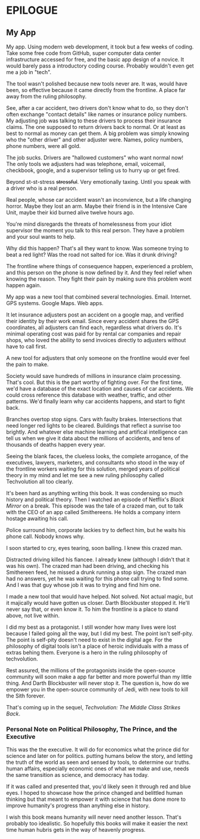 
# EPILOGUE

## My App

My app. Using modern web development, it took but a few weeks of coding. Take some free code from GitHub, super computer data center infrastructure accessed for free, and the basic app design of a novice. It would barely pass a introductory coding course. Probably wouldn't even get me a job in "tech".

The tool wasn't polished because new tools never are. It was, would have been, so effective because it came directly from the frontline. A place far away from the ruling philosophy.

See, after a car accident, two drivers don't know what to do, so they don't often exchange "contact details" like names or insurance policy numbers. My adjusting job was talking to these drivers to process their insurance claims. The one supposed to return drivers back to normal. Or at least as best to normal as money can get them. A big problem was simply knowing who the "other driver" and other adjuster were. Names, policy numbers, phone numbers, were all gold.

The job sucks. Drivers are "hallowed customers" who want normal now! The only tools we adjusters had was telephone, email, voicemail, checkbook, google, and a supervisor telling us to hurry up or get fired.

Beyond st-st-stress ~~stressful~~. Very emotionally taxing. Until you speak with a driver who is a real person.

Real people, whose car accident wasn't an inconvience, but a life changing horror. Maybe they lost an arm. Maybe their friend is in the Intensive Care Unit, maybe their kid burned alive twelve hours ago.

You're mind disregards the threats of homelessness from your idiot supervisor the moment you talk to this real person. They have a problem and your soul wants to help.

Why did this happen? That's all they want to know. Was someone trying to beat a red light? Was the road not salted for ice. Was it drunk driving?

The frontline where things of consequence happen, experienced a problem, and this person on the phone is now defined by it. And they feel relief when knowing the reason. They fight their pain by making sure this problem wont happen again.

My app was a new tool that combined several technologies. Email. Internet. GPS systems. Google Maps. Web apps.

It let insurance adjusters post an accident on a google map, and verified their identity by their work email. Since every accident shares the GPS coordinates, all adjusters can find each, regardless what drivers do. It's minimal operating cost was paid for by rental car companies and repair shops, who loved the ability to send invoices directly to adjusters without have to call first.

A new tool for adjusters that only someone on the frontline would ever feel the pain to make.

Society would save hundreds of millions in insurance claim processing. That's cool. But this is the part worthy of fighting over. For the first time, we'd have a database of the exact location and causes of car accidents. We could cross reference this database with weather, traffic, and other patterns. We'd finally learn why car accidents happens, and start to fight back.

Branches overtop stop signs. Cars with faulty brakes. Intersections that need longer red lights to be cleared. Buildings that reflect a sunrise too brightly. And whatever else machine learning and artifical intelligence can tell us when we give it data about the millions of accidents, and tens of thousands of deaths happen every year.

Seeing the blank faces, the clueless looks, the complete arrogance, of the executives, lawyers, marketers, and consultants who stood in the way of the frontline workers waiting for this solution, merged years of political theory in my mind and let me see a new ruling philosophy called Techvolution all too clearly.

It's been hard as anything writing this book. It was condensing so much history and political theory. Then I watched an episode of Netflix's _Black Mirror_ on a break. This episode was the tale of a crazed man, out to talk with the CEO of an app called Smithereens. He holds a company intern hostage awaiting his call.

Police surround him, corporate lackies try to deflect him, but he waits his phone call. Nobody knows why.

I soon started to cry, eyes tearing, soon balling. I knew this crazed man.

Distracted driving killed his fiancee. I already knew (although I didn't that it was his own). The crazed man had been driving, and checking his Smithereen feed, he missed a drunk running a stop sign. The crazed man had no answers, yet he was waiting for this phone call trying to find some. And I was that guy whose job it was to trying and find him one.

I made a new tool that would have helped. Not solved. Not actual magic, but it majically would have gotten us closer. Darth Blockbuster stopped it. He'll never say that, or even know it. To him the frontline is a place to stand above, not live within.

I did my best as a protagonist. I still wonder how many lives were lost because I failed going all the way, but I did my best. The point isn't self-pity. The point is self-pity doesn't need to exist in the digital age. For the philosophy of digital tools isn't a place of heroic individuals with a mass of extras behing them. Everyone is a hero in the ruling philosophy of techvolution.

Rest assured, the millions of the protagonists inside the open-source community will soon make a app far better and more powerful than my little thing. And Darth Blockbuster will never stop it. The question is, how do we empower you in the open-source community of Jedi, with new tools to kill the Sith forever.

That's coming up in the sequel, _Techvolution: The Middle Class Strikes Back_.

### Personal Note on Political Philosophy, The Prince, and the Executive

This was the the executive. It will do for economics what the prince did for science and later on for politics. putting humans below the story, and letting the truth of the world as seen and sensed by tools, to determine our truths. human affairs, especially economic ones of what we make and use, needs the same transition as science, and democracy has today.

If it was called and presented that, you'd likely seen it through red and blue eyes. I hoped to showcase how the prince changed and belittled human thinking but that meant to empower it with science that has done more to improve humanity's progress than anything else in history.

I wish this book means humanity will never need another lesson. That's probably too idealistic. So hopefully this books will make it easier the next time human hubris gets in the way of heavenly progress.
